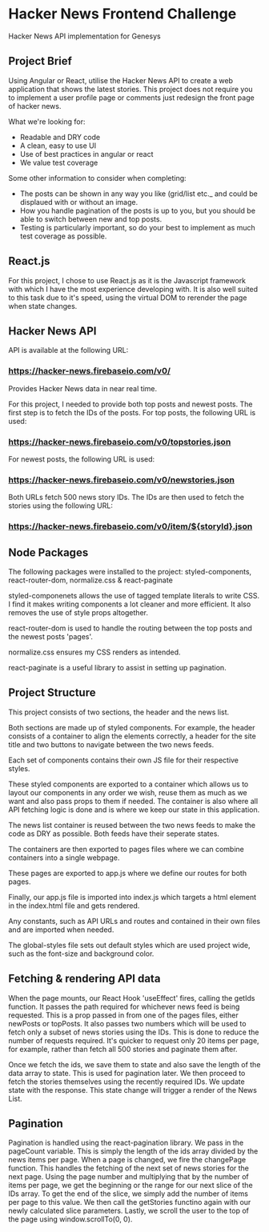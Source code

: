 # Hacker News Frontend Challenge
Hacker News API implementation for Genesys

## Project Brief

Using Angular or React, utilise the Hacker News API to create a web application that shows the latest stories. This project does not require you to implement a user profile page or comments just redesign the front page of hacker news.

What we're looking for:
* Readable and DRY code
* A clean, easy to use UI
* Use of best practices in angular or react
* We value test coverage

Some other information to consider when completing:
* The posts can be shown in any way you like (grid/list etc._ and could be displaued with or without an image.
* How you handle pagination of the posts is up to you, but you should be able to switch between new and top posts.
* Testing is particularly important, so do your best to implement as much test coverage as possible.

## React.js
For this project, I chose to use React.js as it is the Javascript framework with which I have the most experience developing with. 
It is also well suited to this task due to it's speed, using the virtual DOM to rerender the page when state changes.

## Hacker News API

API is available at the following URL: 
### https://hacker-news.firebaseio.com/v0/
Provides Hacker News data in near real time.

For this project, I needed to provide both top posts and newest posts.
The first step is to fetch the IDs of the posts.
For top posts, the following URL is used:
### https://hacker-news.firebaseio.com/v0/topstories.json
For newest posts, the following URL is used:
### https://hacker-news.firebaseio.com/v0/newstories.json

Both URLs fetch 500 news story IDs.
The IDs are then used to fetch the stories using the following URL:
### https://hacker-news.firebaseio.com/v0/item/${storyId}.json

## Node Packages 
The following packages were installed to the project:
styled-components, react-router-dom, normalize.css & react-paginate

styled-componenets allows the use of tagged template literals to write CSS. I find it makes writing components a lot cleaner and more efficient. 
It also removes the use of style props altogether.

react-router-dom is used to handle the routing between the top posts and the newest posts 'pages'.

normalize.css ensures my CSS renders as intended.

react-paginate is a useful library to assist in setting up pagination.

## Project Structure
This project consists of two sections, the header and the news list.

Both sections are made up of styled components. 
For example, the header consists of a container to align the elements correctly, a header for the site title and two buttons to navigate between the two news feeds.

Each set of components contains their own JS file for their respective styles.

These styled components are exported to a container which allows us to layout our components in any order we wish, reuse them as much as we want and also pass props to them if needed. The container is also where all API fetching logic is done and is where we keep our state in this application.

The news list container is reused between the two news feeds to make the code as DRY as possible. Both feeds have their seperate states.

The containers are then exported to pages files where we can combine containers into a single webpage.

These pages are exported to app.js where we define our routes for both pages.

Finally, our app.js file is imported into index.js which targets a html element in the index.html file and gets rendered.

Any constants, such as API URLs and routes and contained in their own files and are imported when needed.

The global-styles file sets out default styles which are used project wide, such as the font-size and background color.

## Fetching & rendering API data
When the page mounts, our React Hook 'useEffect' fires, calling the getIds function. It passes the path required for whichever news feed is being requested. This is a prop passed in from one of the pages files, either newPosts or topPosts. It also passes two numbers which will be used to fetch only a subset of news stories using the IDs. This is done to reduce the number of requests required. It's quicker to request only 20 items per page, for example, rather than fetch all 500 stories and paginate them after.

Once we fetch the ids, we save them to state and also save the length of the data array to state. This is used for pagination later. We then proceed to fetch the stories themselves using the recently required IDs. We update state with the response. This state change will trigger a render of the News List.

## Pagination
Pagination is handled using the react-pagination library. We pass in the pageCount variable. This is simply the length of the ids array divided by the news items per page. When a page is changed, we fire the changePage function. This handles the fetching of the next set of news stories for the next page. Using the page number and multiplying that by the number of items per page, we get the beginning or the range for our next slice of the IDs array. To get the end of the slice, we simply add the number of items per page to this value. We then call the getStories functino again with our newly calculated slice parameters. Lastly, we scroll the user to the top of the page using window.scrollTo(0, 0).
